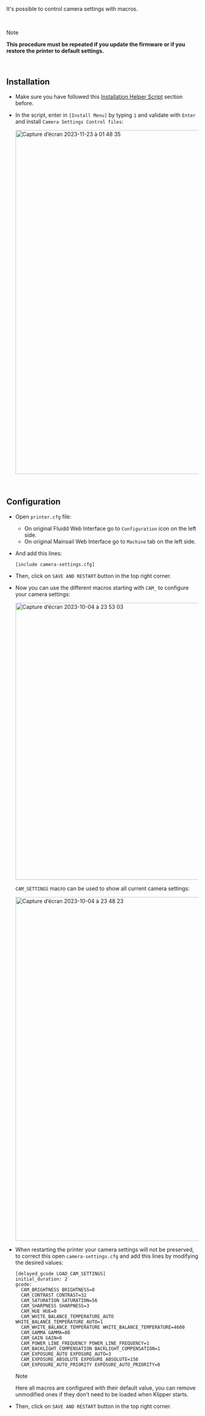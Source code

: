 It's possible to control camera settings with macros.

<br />

> [!NOTE]
> **This procedure must be repeated if you update the firmware or if you restore the printer to default settings.**

<br />

## Installation

- Make sure you have followed this [Installation Helper Script](https://github.com/Guilouz/Creality-K1-and-K1-Max/wiki/Installation-Helper-Script) section before.

- In the script, enter in `[Install Menu]` by typing `1` and validate with `Enter` and install `Camera Settings Control files`:

  <img width="900" alt="Capture d’écran 2023-11-23 à 01 48 35" src="https://github.com/Guilouz/Creality-K1-and-K1-Max/assets/12702322/633764d2-fb37-4757-a2c0-7fd06b954b65">

<br />

## Configuration

-  Open `printer.cfg` file:

   - On original Fluidd Web Interface go to `Configuration` icon on the left side.
   - On original Mainsail Web Interface go to `Machine` tab on the left side.

- And add this lines:

  ```
  [include camera-settings.cfg]
  ```

- Then, click on `SAVE AND RESTART` button in the top right corner.

- Now you can use the different macros starting with `CAM_` to configure your camera settings:

  <img width="725" alt="Capture d’écran 2023-10-04 à 23 53 03" src="https://github.com/Guilouz/Creality-K1-and-K1-Max/assets/12702322/74d9f55f-f644-4863-b0fd-50f9a29b5c73">


  `CAM_SETTINGS` macro can be used to show all current camera settings:

  <img width="900" alt="Capture d’écran 2023-10-04 à 23 48 23" src="https://github.com/Guilouz/Creality-K1-and-K1-Max/assets/12702322/b470aa7a-1d72-47bb-bd20-89a55e4abd68">

- When restarting the printer your camera settings will not be preserved, to correct this open `camera-settings.cfg` and add this lines by modifying the desired values:

  ```
  [delayed_gcode LOAD_CAM_SETTINGS]
  initial_duration: 2
  gcode:
    CAM_BRIGHTNESS BRIGHTNESS=0
    CAM_CONTRAST CONTRAST=32
    CAM_SATURATION SATURATION=56
    CAM_SHARPNESS SHARPNESS=3
    CAM_HUE HUE=0
    CAM_WHITE_BALANCE_TEMPERATURE_AUTO WHITE_BALANCE_TEMPERATURE_AUTO=1
    CAM_WHITE_BALANCE_TEMPERATURE WHITE_BALANCE_TEMPERATURE=4600
    CAM_GAMMA GAMMA=80
    CAM_GAIN GAIN=0
    CAM_POWER_LINE_FREQUENCY POWER_LINE_FREQUENCY=1
    CAM_BACKLIGHT_COMPENSATION BACKLIGHT_COMPENSATION=1
    CAM_EXPOSURE_AUTO EXPOSURE_AUTO=3
    CAM_EXPOSURE_ABSOLUTE EXPOSURE_ABSOLUTE=156
    CAM_EXPOSURE_AUTO_PRIORITY EXPOSURE_AUTO_PRIORITY=0
  ```

  > [!NOTE]
  > Here all macros are configured with their default value, you can remove unmodified ones if they don't need to be loaded when Klipper starts.

- Then, click on `SAVE AND RESTART` button in the top right corner.

<br />
